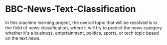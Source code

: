 # BBC-News-Text-Classification
In this machine learning project, the overall topic that will be resolved is in the field of news classification, where it will try to predict the news category whether it's a business, entertainment, politics, sports, or tech topic based on the text news.
